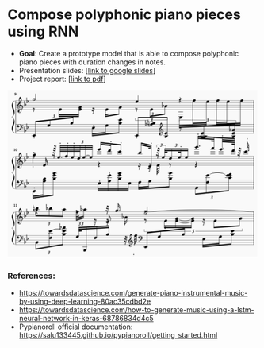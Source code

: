 # Compose polyphonic piano pieces using RNN

- **Goal**: Create a prototype model that is able to compose polyphonic piano pieces with duration changes in notes.
- Presentation slides: [[link to google slides](https://docs.google.com/presentation/d/1a5Yw3-MNF8Zgr4MNjVyIDd6EQc1GcqU7cIvmupgWjpM/edit?usp=sharing)]
- Project report: [[link to pdf](https://drive.google.com/file/d/1NUtBRJjuNGEqsSulpDBzb65V6U50WA5E/view?usp=sharing)]


<img src = 'Chopin_result.png' width=600>


### References:
- https://towardsdatascience.com/generate-piano-instrumental-music-by-using-deep-learning-80ac35cdbd2e
- https://towardsdatascience.com/how-to-generate-music-using-a-lstm-neural-network-in-keras-68786834d4c5
- Pypianoroll official documentation: https://salu133445.github.io/pypianoroll/getting_started.html
